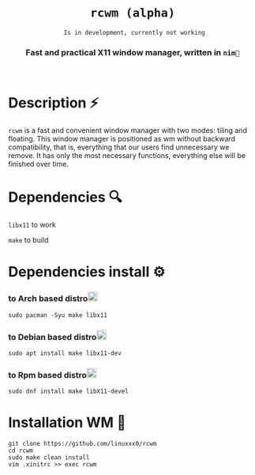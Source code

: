 <div align="center">
  

#  `rcwm (alpha)`

     Is in development, currently not working


<h3>
  Fast and practical X11 window manager, written in <code>nim👑</code>
  </h3>
<br>
</div align="center">
  
# Description ⚡️
`rcwm` is a fast and convenient window manager with two modes: tiling and floating. This window manager is positioned as wm without backward compatibility, that is, everything that our users find unnecessary we remove.
It has only the most necessary functions, everything else will be finished over time.

# Dependencies 🔍
`libx11` to work

`make` to build

# Dependencies install ⚙️
### to Arch based distro<img src="https://wiki.installgentoo.com/images/f/f9/Arch-linux-logo.png?raw=true" width="20px">
```fish
sudo pacman -Syu make libx11
```
### to Debian based distro<img src="https://upload.wikimedia.org/wikipedia/commons/thumb/6/66/Openlogo-debianV2.svg/1200px-Openlogo-debianV2.svg.png?raw=true" width="20px"> 
```fish
sudo apt install make libx11-dev 
```
### to Rpm based distro<img src="https://upload.wikimedia.org/wikipedia/commons/thumb/3/3f/Fedora_logo.svg/1024px-Fedora_logo.svg.png?raw=true" width="20px">
```fish
sudo dnf install make libX11-devel
```
# Installation WM 🔨
```fish
git clone https://github.com/linuxxx0/rcwm
cd rcwm
sudo make clean install
vim .xinitrc >> exec rcwm
```
